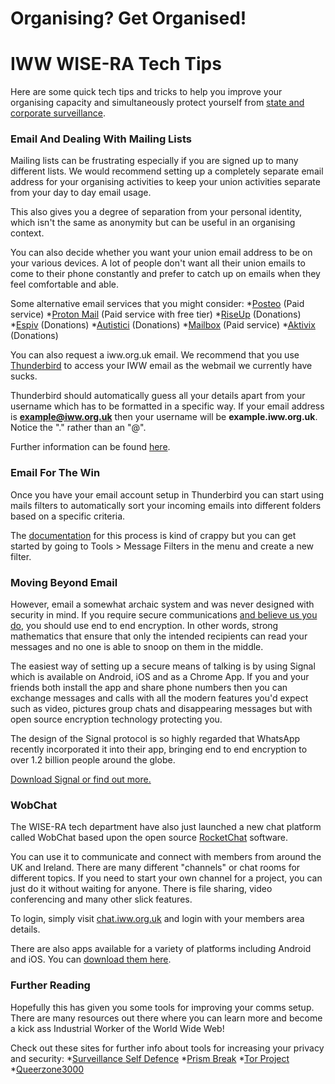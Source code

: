 # Organising? Get Organised!
# IWW WISE-RA Tech Tips

Here are some quick tech tips and tricks to help you improve your organising capacity and simultaneously protect yourself from [state and corporate surveillance](https://riseup.net/en/security).

### Email And Dealing With Mailing Lists
Mailing lists can be frustrating especially if you are signed up to many different lists. We would recommend setting up a completely separate email address for your organising activities to keep your union activities separate from your day to day email usage. 

This also gives you a degree of separation from your personal identity, which isn't the same as anonymity but can be useful in an organising context. 

You can also decide whether you want your union email address to be on your various devices. A lot of people don't want all their union emails to come to their phone constantly and prefer to catch up on emails when they feel comfortable and able.

Some alternative email services that you might consider:
*[Posteo](https://posteo.de/en)  (Paid service)
*[Proton Mail](https://protonmail.com/) (Paid service with free tier)
*[RiseUp](https://riseup.net/en)  (Donations)
*[Espiv](https://espiv.net/en/) (Donations)
*[Autistici](https://www.autistici.org/)  (Donations)
*[Mailbox](https://mailbox.org/en/)  (Paid service)
*[Aktivix](https://aktivix.org/)  (Donations)

You can also request a iww.org.uk email. We recommend that you use [Thunderbird](https://www.mozilla.org/en-US/thunderbird/)  to access your IWW email as the webmail we currently have sucks.

Thunderbird should automatically guess all your details apart from your username which has to be formatted in a specific way. If your email address is **example@iww.org.uk** then your username will be **example.iww.org.uk**. Notice the "." rather than an "@".

Further information can be found [here](https://docs.webarch.net/wiki/Email).

### Email For The Win
Once you have your email account setup in Thunderbird you can start using mails filters to automatically sort your incoming emails into different folders based on a specific criteria.

The [documentation](https://support.mozilla.org/en-US/kb/organize-your-messages-using-filters) for this process is kind of crappy but you can get started by going to Tools > Message Filters in the menu and create a new filter.


### Moving Beyond Email
However, email a somewhat archaic system and was never designed with security in mind. If you require secure communications [and believe us you do](https://en.wikipedia.org/wiki/PRISM_%28surveillance_program%29), you should use end to end encryption. In other words, strong mathematics that ensure that only the intended recipients can read your messages and no one is able to snoop on them in the middle.

The easiest way of setting up a secure means of talking is by using Signal which is available on Android, iOS and as a Chrome App. If you and your friends both install the app and share phone numbers then you can exchange messages and calls with all the modern features you'd expect such as video, pictures group chats and disappearing messages but with open source encryption technology protecting you.

The design of the Signal protocol is so highly regarded that WhatsApp recently incorporated it into their app, bringing end to end encryption to over 1.2 billion people around the globe.

[Download Signal or find out more.](https://whispersystems.org/)


### WobChat
The WISE-RA tech department have also just launched a new chat platform called WobChat based upon the open source  [RocketChat](https://rocket.chat/) software.

You can use it to communicate and connect with members from around the UK and Ireland. There are many different "channels" or chat rooms for different topics. If you need to start your own channel for a project, you can just do it without waiting for anyone. There is file sharing, video conferencing and many other slick features.

To login, simply visit  [chat.iww.org.uk](https://chat.iww.org.uk/) and login with your members area details. 

There are also apps available for a variety of platforms including Android and iOS. You can  [download them here](https://rocket.chat/download).

### Further Reading
Hopefully this has given you some tools for improving your comms setup. There are many resources out there where you can learn more and become a kick ass Industrial Worker of the World Wide Web!

Check out these sites for further info about tools for increasing your privacy and security:
*[Surveillance Self Defence](https://ssd.eff.org/en)
*[Prism Break](https://prism-break.org/en/)
*[Tor Project](https://www.torproject.org/)
*[Queerzone3000](https://queerzone3000.net/resist-mass-surveillance-secure-your-online-communication-part-1/)


